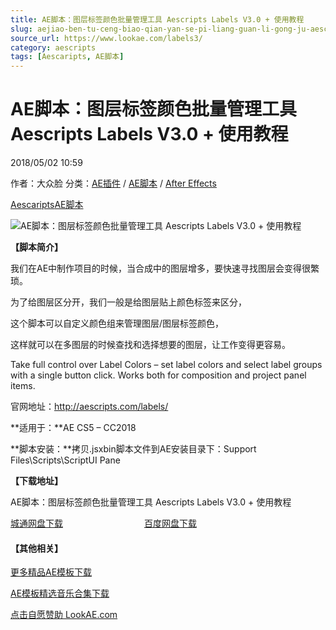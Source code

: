 ```yaml
---
title: AE脚本：图层标签颜色批量管理工具 Aescripts Labels V3.0 + 使用教程
slug: aejiao-ben-tu-ceng-biao-qian-yan-se-pi-liang-guan-li-gong-ju-aescripts-labels-v3-0-shi-yong-jiao-cheng
source_url: https://www.lookae.com/labels3/
category: aescripts
tags: [Aescaripts, AE脚本]
---
```

# AE脚本：图层标签颜色批量管理工具 Aescripts Labels V3.0 + 使用教程

2018/05/02 10:59

作者：大众脸
分类：[AE插件](https://www.lookae.com/after-effects/aechajian/) / [AE脚本](https://www.lookae.com/after-effects/aescripts/) / [After Effects](https://www.lookae.com/after-effects/)

[Aescaripts](https://www.lookae.com/tag/aescaripts/)[AE脚本](https://www.lookae.com/tag/ae%e8%84%9a%e6%9c%ac/)

![AE脚本：图层标签颜色批量管理工具 Aescripts Labels V3.0 + 使用教程](https://www.lookae.com/wp-content/uploads/2016/08/Label.jpg "AE脚本：图层标签颜色批量管理工具 Aescripts Labels V3.0 + 使用教程-LookAE.com")

**【脚本简介】**

我们在AE中制作项目的时候，当合成中的图层增多，要快速寻找图层会变得很繁琐。

为了给图层区分开，我们一般是给图层贴上颜色标签来区分，

这个脚本可以自定义颜色组来管理图层/图层标签颜色，

这样就可以在多图层的时候查找和选择想要的图层，让工作变得更容易。

Take full control over Label Colors – set label colors and select label groups with a single button click. Works both for composition and project panel items.

官网地址：http://aescripts.com/labels/

**适用于：**AE CS5 – CC2018

**脚本安装：**拷贝.jsxbin脚本文件到AE安装目录下：Support Files\Scripts\ScriptUI Pane

**【下载地址】**

AE脚本：图层标签颜色批量管理工具 Aescripts Labels V3.0 + 使用教程

[城通网盘下载](https://lookae.ctfile.com/fs/680462-289328627)                                 [百度网盘下载](https://pan.baidu.com/s/19C36KzKrwxhGFCj3mzfcKQ)

#### **【其他相关】**

[更多精品AE模板下载](https://www.lookae.com/after-effects/other-after-effects/)

[AE模板精选音乐合集下载](https://item.taobao.com/item.htm?spm=a1z10.1.w4004-2793089344.4.MUvxbV&id=37289930486)

[点击自愿赞助 LookAE.com](https://www.lookae.com/sponsor/)
